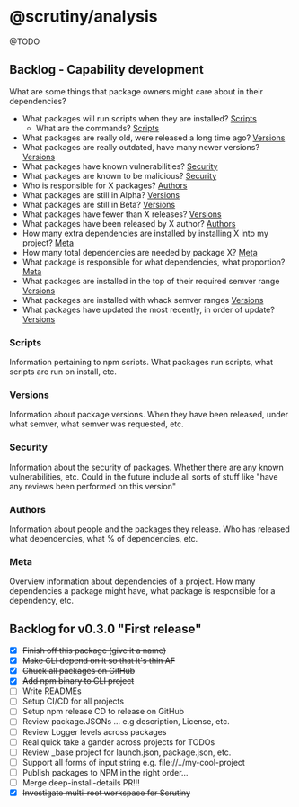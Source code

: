 # @scrutiny/analysis
@TODO

## Backlog - Capability development

What are some things that package owners might care about in their dependencies?

  - What packages will run scripts when they are installed? [Scripts](#scripts)
    - What are the commands? [Scripts](#scripts)
  - What packages are really old, were released a long time ago? [Versions](#versions)
  - What packages are really outdated, have many newer versions? [Versions](#versions)
  - What packages have known vulnerabilities? [Security](#security)
  - What packages are known to be malicious? [Security](#security)
  - Who is responsible for X packages? [Authors](#authors)
  - What packages are still in Alpha? [Versions](#versions)
  - What packages are still in Beta? [Versions](#versions)
  - What packages have fewer than X releases? [Versions](#versions)
  - What packages have been released by X author? [Authors](#authors)
  - How many extra dependencies are installed by installing X into my project? [Meta](#meta)
  - How many total dependencies are needed by package X? [Meta](#meta)
  - What package is responsible for what dependencies, what proportion? [Meta](#meta)
  - What packages are installed in the top of their required semver range [Versions](#versions)
  - What packages are installed with whack semver ranges [Versions](#versions)
  - What packages have updated the most recently, in order of update? [Versions](#versions)


### Scripts
Information pertaining to npm scripts. What packages run scripts, what scripts are run on install, etc.

### Versions
Information about package versions. When they have been released, under what semver, what semver was requested, etc.

### Security
Information about the security of packages. Whether there are any known vulnerabilities, etc. Could in the future include all sorts of stuff like "have any reviews been performed on this version"

### Authors
Information about people and the packages they release. Who has released what dependencies, what % of dependencies, etc.

### Meta
Overview information about dependencies of a project. How many dependencies a package might have, what package is responsible for a dependency, etc. 

## Backlog for v0.3.0 "First release"

  - [x] ~~Finish off this package (give it a name)~~
  - [x] ~~Make CLI depend on it so that it's thin AF~~
  - [x] ~~Chuck all packages on GitHub~~
  - [x] ~~Add npm binary to CLI project~~
  - [ ] Write READMEs
  - [ ] Setup CI/CD for all projects
  - [ ] Setup npm release CD to release on GitHub
  - [ ] Review package.JSONs … e.g description, License, etc.
  - [ ] Review Logger levels across packages
  - [ ] Real quick take a gander across projects for TODOs
  - [ ] Review _base project for launch.json, package.json, etc.
  - [ ] Support all forms of input string e.g. file://../my-cool-project
  - [ ] Publish packages to NPM in the right order…
  - [ ] Merge deep-install-details PR!!!
  - [x] ~~Investigate multi-root workspace for Scrutiny~~